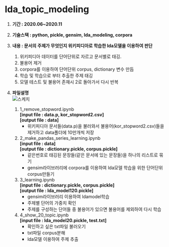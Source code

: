 # lda_topic_modeling

1. **기간 : 2020.06~2020.11**

2. **기술스택 : python, pickle, gensim, lda_modeling, corpora**

3. **내용 : 문서의 주제가 무엇인지 위키피디아로 학습한 lda모델을 이용하여 판단**
    1. 위키피디아 데이터를 단어단위로 자르고 문서별로 태깅.
    2. 불용어 제거
    3. corpora를 이용하여 단어단위 corpus, dictionary 변수 만듬
    4. 학습 및 학습으로 부터 추출한 주제 태깅
    5. 모델 테스트 및 불용어 존재시 2로 돌아가서 다시 반복
    
4. **파일설명**  
![스케치](https://user-images.githubusercontent.com/50386280/107105255-a93a7480-6868-11eb-917e-dc46bd4f730a.png)

    1. 1_remove_stopword.ipynb  
        **[input file : data.p, kor_stopword2.csv]**  
        **[output file : data]**
        - 위키피디아 문서들(data.p)을 불러와서 불용어(kor_stopword2.csv)들을 제거하고 data폴더에 10만개씩 저장  
    2. 2_make_pandas_series_learning.ipynb  
        **[input file : data]**  
        **[output file : dictionary.pickle, corpus.pickle]**  
        - 같은번호로 태깅된 문장들(같은 문서에 있는 문장들)을 하나의 리스트로 묶기
        - gensim라이브러리에 corpora를 이용하여 lda모델 학습을 위한 단어단위 corpus만들기  
    3. 3_learning.ipynb  
        **[input file : dictionary.pickle, corpus.pickle]**  
        **[output file : lda_model120.pickle]**  
        - gensim라이브러리 이용하여 ldamodel학습  
        - 주제별 단어의 가중치 확인  
        - 주제를 구성하는 단어들 중 불용어가 있으면 불용어를 제외하여 다시 학습  
    4. 4_show_20_topic.ipynb  
        **[input file : lda_model20.pickle, test.txt]**  
        - 확인하고 싶은 txt파일 불러오기  
        - txt파일 corpus분해  
        - lda모델 이용하여 주제 추출  
        
        
        
